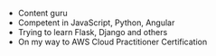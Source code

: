 * Content guru
* Competent in JavaScript, Python, Angular
* Trying to learn Flask, Django and others
* On my way to AWS Cloud Practitioner Certification
